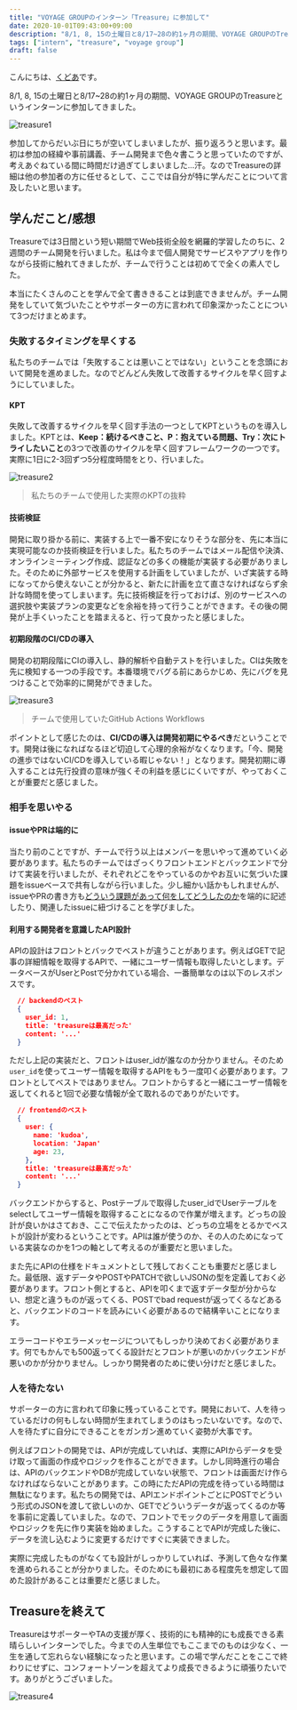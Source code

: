 ```yaml
---
title: "VOYAGE GROUPのインターン「Treasure」に参加して"
date: 2020-10-01T09:43:00+09:00
description: "8/1, 8, 15の土曜日と8/17~28の約1ヶ月の期間、VOYAGE GROUPのTreasureというインターンに参加してきました。"
tags: ["intern", "treasure", "voyage group"]
draft: false
---
```


こんにちは、[くどあ](https://twitter.com/kudoadd)です。

8/1, 8, 15の土曜日と8/17~28の約1ヶ月の期間、VOYAGE GROUPのTreasureというインターンに参加してきました。

![treasure1](img/posts/treasure1.png)

参加してからだいぶ日にちが空いてしまいましたが、振り返ろうと思います。最初は参加の経緯や事前講義、チーム開発まで色々書こうと思っていたのですが、考えあぐねている間に時間だけ過ぎてしまいました...汗。なのでTreasureの詳細は他の参加者の方に任せるとして、ここでは自分が特に学んだことについて言及したいと思います。

## 学んだこと/感想

Treasureでは3日間という短い期間でWeb技術全般を網羅的学習したのちに、2週間のチーム開発を行いました。私は今まで個人開発でサービスやアプリを作りながら技術に触れてきましたが、チームで行うことは初めてで全くの素人でした。

本当にたくさんのことを学んで全て書ききることは到底できませんが。チーム開発をしていて気づいたことやサポーターの方に言われて印象深かったことについて3つだけまとめます。

### 失敗するタイミングを早くする

私たちのチームでは「失敗することは悪いことではない」ということを念頭において開発を進めました。なのでどんどん失敗して改善するサイクルを早く回すようにしていました。

#### KPT

失敗して改善するサイクルを早く回す手法の一つとしてKPTというものを導入しました。KPTとは、**Keep：続けるべきこと、P：抱えている問題、Try：次にトライしたいこと**の3つで改善のサイクルを早く回すフレームワークの一つです。実際に1日に2-3回ずつ5分程度時間をとり、行いました。

![treasure2](img/posts/treasure2.png)

> 私たちのチームで使用した実際のKPTの抜粋

#### 技術検証

開発に取り掛かる前に、実装する上で一番不安になりそうな部分を、先に本当に実現可能なのか技術検証を行いました。私たちのチームではメール配信や決済、オンラインミーティング作成、認証などの多くの機能が実装する必要がありました。そのために外部サービスを使用する計画をしていましたが、いざ実装する時になってから使えないことが分かると、新たに計画を立て直さなければならず余計な時間を使ってしまいます。先に技術検証を行っておけば、別のサービスへの選択肢や実装プランの変更などを余裕を持って行うことができます。その後の開発が上手くいったことを踏まえると、行って良かったと感じました。

#### 初期段階のCI/CDの導入

開発の初期段階にCIの導入し、静的解析や自動テストを行いました。CIは失敗を先に検知する一つの手段です。本番環境でバグる前にあらかじめ、先にバグを見つけることで効率的に開発ができました。

![treasure3](img/posts/treasure3.png)

> チームで使用していたGitHub Actions Workflows

ポイントとして感じたのは、**CI/CDの導入は開発初期にやるべき**だということです。開発は後になればなるほど切迫して心理的余裕がなくなります。「今、開発の進歩ではないCI/CDを導入している暇じゃない！」となります。開発初期に導入することは先行投資の意味が強くその利益を感じにくいですが、やっておくことが重要だと感じました。

### 相手を思いやる

#### issueやPRは端的に

当たり前のことですが、チームで行う以上はメンバーを思いやって進めていく必要があります。私たちのチームではざっくりフロントエンドとバックエンドで分けて実装を行いましたが、それぞれどこをやっているのかやお互いに気づいた課題をissueベースで共有しながら行いました。少し細かい話かもしれませんが、issueやPRの書き方も<u>どういう課題があって何をしてどうしたのか</u>を端的に記述したり、関連したissueに紐づけることを学びました。

#### 利用する開発者を意識したAPI設計

APIの設計はフロントとバックでベストが違うことがあります。例えばGETで記事の詳細情報を取得するAPIで、一緒にユーザー情報も取得したいとします。データベースがUserとPostで分かれている場合、一番簡単なのは以下のレスポンスです。

```json
  // backendのベスト
  {
    user_id: 1,
    title: 'treasureは最高だった'
    content: '...'
  }
```

ただし上記の実装だと、フロントはuser_idが誰なのか分かりません。そのため`user_id`を使ってユーザー情報を取得するAPIをもう一度叩く必要があります。フロントとしてベストではありません。フロントからすると一緒にユーザー情報を返してくれると1回で必要な情報が全て取れるのでありがたいです。

```json
  // frontendのベスト
  {
    user: {
      name: 'kudoa',
      location: 'Japan'
      age: 23,
    },
    title: 'treasureは最高だった'
    content: '...'
  }
```

バックエンドからすると、Postテーブルで取得したuser_idでUserテーブルをselectしてユーザー情報を取得することになるので作業が増えます。どっちの設計が良いかはさておき、ここで伝えたかったのは、どっちの立場をとるかでベストが設計が変わるということです。APIは誰が使うのか、その人のためになっている実装なのかを1つの軸として考えるのが重要だと思いました。

また先にAPIの仕様をドキュメントとして残しておくことも重要だと感じました。最低限、返すデータやPOSTやPATCHで欲しいJSONの型を定義しておく必要があります。フロント側とすると、APIを叩くまで返すデータ型が分からない、想定と違うものが返ってくる、POSTでbad requestが返ってくるなどあると、バックエンドのコードを読みにいく必要があるので結構辛いことになります。

エラーコードやエラーメッセージについてもしっかり決めておく必要があります。何でもかんでも500返ってくる設計だとフロントが悪いのかバックエンドが悪いのかが分かりません。しっかり開発者のために使い分けだと感じました。

### 人を待たない

サポーターの方に言われて印象に残っていることです。開発において、人を待っているだけの何もしない時間が生まれてしまうのはもったいないです。なので、人を待たずに自分にできることをガンガン進めていく姿勢が大事です。

例えばフロントの開発では、APIが完成していれば、実際にAPIからデータを受け取って画面の作成やロジックを作ることができます。しかし同時進行の場合は、APIのバックエンドやDBが完成していない状態で、フロントは画面だけ作らなければならないことがあります。この時にただAPIの完成を待っている時間は無駄になります。私たちの開発では、APIエンドポイントごとにPOSTでどういう形式のJSONを渡して欲しいのか、GETでどういうデータが返ってくるのか等を事前に定義していました。なので、フロントでモックのデータを用意して画面やロジックを先に作り実装を始めました。こうすることでAPIが完成した後に、データを流し込むように変更するだけですぐに実装できました。

実際に完成したものがなくても設計がしっかりしていれば、予測して色々な作業を進められることが分かりました。そのためにも最初にある程度先を想定して固めた設計があることは重要だと感じました。

## Treasureを終えて

TreasureはサポーターやTAの支援が厚く、技術的にも精神的にも成長できる素晴らしいインターンでした。今までの人生単位でもここまでのものは少なく、一生を通して忘れらない経験になったと思います。この場で学んだことをここで終わりにせずに、コンフォートゾーンを超えてより成長できるように頑張りたいです。ありがとうございました。

![treasure4](img/posts/treasure4.png)
